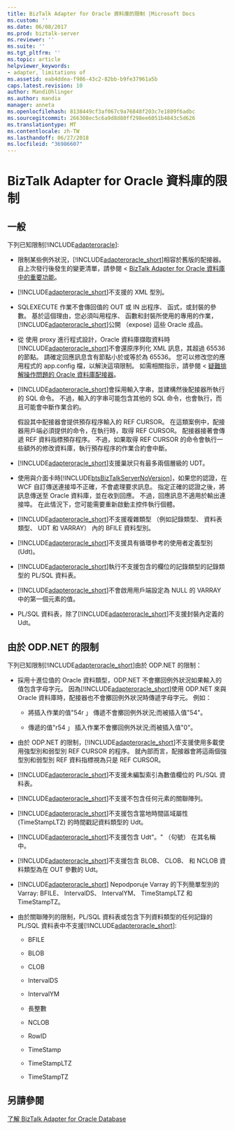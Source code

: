 ```yaml
---
title: BizTalk Adapter for Oracle 資料庫的限制 |Microsoft Docs
ms.custom: ''
ms.date: 06/08/2017
ms.prod: biztalk-server
ms.reviewer: ''
ms.suite: ''
ms.tgt_pltfrm: ''
ms.topic: article
helpviewer_keywords:
- adapter, limitations of
ms.assetid: eab4ddea-f986-43c2-82bb-b9fe37961a5b
caps.latest.revision: 10
author: MandiOhlinger
ms.author: mandia
manager: anneta
ms.openlocfilehash: 8138449cf3af067c9a76848f203c7e1809f6adbc
ms.sourcegitcommit: 266308ec5c6a9d8d80ff298ee6051b4843c5d626
ms.translationtype: MT
ms.contentlocale: zh-TW
ms.lasthandoff: 06/27/2018
ms.locfileid: "36986607"
---
```

# <a name="limitations-of-biztalk-adapter-for-oracle-database"></a>BizTalk Adapter for Oracle 資料庫的限制
## <a name="general"></a>一般  
 下列已知限制[!INCLUDE[adapteroracle](../../includes/adapteroracle-md.md)]:  
  
- 限制某些例外狀況，[!INCLUDE[adapteroracle_short](../../includes/adapteroracle-short-md.md)]相容於舊版的配接器。 自上次發行後發生的變更清單，請參閱 < [BizTalk Adapter for Oracle 資料庫中的重要功能](../../adapters-and-accelerators/adapter-oracle-database/key-features-in-biztalk-adapter-for-oracle-database.md)。  
  
- [!INCLUDE[adapteroracle_short](../../includes/adapteroracle-short-md.md)]不支援的 XML 型別。  
  
- SQLEXECUTE 作業不會傳回值的 OUT 或 IN 出程序、 函式，或封裝的參數。 基於這個理由，您必須叫用程序、 函數和封裝所使用的專用的作業，[!INCLUDE[adapteroracle_short](../../includes/adapteroracle-short-md.md)]公開 （expose) 這些 Oracle 成品。  
  
- 從 使用 proxy 進行程式設計，Oracle 資料庫擷取資料時[!INCLUDE[adapteroracle_short](../../includes/adapteroracle-short-md.md)]不會還原序列化 XML 訊息，其超過 65536 的節點。 請確定回應訊息含有節點小於或等於為 65536。 您可以修改您的應用程式的 app.config 檔，以解決這項限制。 如需相關指示，請參閱 <<c0> [ 疑難排解操作問題的 Oracle 資料庫配接器](../../adapters-and-accelerators/adapter-oracle-database/troubleshoot-operational-issues-with-the-oracle-database-adapter.md)。  
  
- [!INCLUDE[adapteroracle_short](../../includes/adapteroracle-short-md.md)]會採用輸入字串，並建構然後配接器所執行的 SQL 命令。 不過，輸入的字串可能包含其他的 SQL 命令，也會執行，而且可能會中斷作業合約。  
  
   假設其中配接器會提供預存程序輸入的 REF CURSOR。 在這類案例中，配接器用戶端必須提供的命令，在執行時，取得 REF CURSOR。 配接器接著會傳遞 REF 資料指標預存程序。 不過，如果取得 REF CURSOR 的命令會執行一些額外的修改資料庫，執行預存程序的作業合約會中斷。  
  
- [!INCLUDE[adapteroracle_short](../../includes/adapteroracle-short-md.md)]支援巢狀只有最多兩個層級的 UDT。  
  
- 使用與介面卡時[!INCLUDE[btsBizTalkServerNoVersion](../../includes/btsbiztalkservernoversion-md.md)]，如果您的認證，在 WCF 自訂傳送連接埠不正確，不會處理要求訊息。 指定正確的認證之後，將訊息傳送至 Oracle 資料庫，並在收到回應。 不過，回應訊息不適用於輸出連接埠。 在此情況下，您可能需要重新啟動主控件執行個體。  
  
- [!INCLUDE[adapteroracle_short](../../includes/adapteroracle-short-md.md)]不支援複雜類型 （例如記錄類型、 資料表類型、 UDT 和 VARRAY） 內的 BFILE 資料型別。  
  
- [!INCLUDE[adapteroracle_short](../../includes/adapteroracle-short-md.md)]不支援具有循環參考的使用者定義型別 (Udt)。  
  
- [!INCLUDE[adapteroracle_short](../../includes/adapteroracle-short-md.md)]執行不支援包含的欄位的記錄類型的記錄類型的 PL/SQL 資料表。  
  
- [!INCLUDE[adapteroracle_short](../../includes/adapteroracle-short-md.md)]不會啟用用戶端設定為 NULL 的 VARRAY 中的第一個元素的值。  
  
- PL/SQL 資料表，除了[!INCLUDE[adapteroracle_short](../../includes/adapteroracle-short-md.md)]不支援封裝內定義的 Udt。  
  
## <a name="limitations-due-to-odpnet"></a>由於 ODP.NET 的限制  
 下列已知限制[!INCLUDE[adapteroracle_short](../../includes/adapteroracle-short-md.md)]由於 ODP.NET 的限制：  
  
- 採用十進位值的 Oracle 資料類型，ODP.NET 不會擲回例外狀況如果輸入的值包含字母字元。 因為[!INCLUDE[adapteroracle_short](../../includes/adapteroracle-short-md.md)]使用 ODP.NET 來與 Oracle 資料庫時，配接器也不會擲回例外狀況時傳遞字母字元。 例如：  
  
  -   將插入作業的值"54r 」 傳遞不會擲回例外狀況;而被插入值"54"。  
  
  -   傳遞的值"r54 」 插入作業不會擲回例外狀況;而被插入值"0"。  
  
- 由於 ODP.NET 的限制，[!INCLUDE[adapteroracle_short](../../includes/adapteroracle-short-md.md)]不支援使用多載使用強型別和弱型別 REF CURSOR 的程序。 就內部而言，配接器會將這兩個強型別和弱型別 REF 資料指標視為只是 REF CURSOR。  
  
- [!INCLUDE[adapteroracle_short](../../includes/adapteroracle-short-md.md)]不支援未編製索引為數值欄位的 PL/SQL 資料表。  
  
- [!INCLUDE[adapteroracle_short](../../includes/adapteroracle-short-md.md)]不支援不包含任何元素的關聯陣列。  
  
- [!INCLUDE[adapteroracle_short](../../includes/adapteroracle-short-md.md)]不支援包含當地時間區域屬性 (TimeStampLTZ) 的時間戳記資料類型的 Udt。  
  
- [!INCLUDE[adapteroracle_short](../../includes/adapteroracle-short-md.md)]不支援包含 Udt"。" （句號） 在其名稱中。  
  
- [!INCLUDE[adapteroracle_short](../../includes/adapteroracle-short-md.md)]不支援包含 BLOB、 CLOB、 和 NCLOB 資料類型為在 OUT 參數的 Udt。  
  
- [!INCLUDE[adapteroracle_short](../../includes/adapteroracle-short-md.md)] Nepodporuje Varray 的下列簡單型別的 Varray: BFILE、 IntervalDS、 IntervalYM、 TimeStampLTZ 和 TimeStampTZ。  
  
- 由於關聯陣列的限制，PL/SQL 資料表或包含下列資料類型的任何記錄的 PL/SQL 資料表中不支援[!INCLUDE[adapteroracle_short](../../includes/adapteroracle-short-md.md)]:  
  
  -   BFILE  
  
  -   BLOB  
  
  -   CLOB  
  
  -   IntervalDS  
  
  -   IntervalYM  
  
  -   長整數  
  
  -   NCLOB  
  
  -   RowID  
  
  -   TimeStamp  
  
  -   TimeStampLTZ  
  
  -   TimeStampTZ  
  
## <a name="see-also"></a>另請參閱  
 [了解 BizTalk Adapter for Oracle Database](../../adapters-and-accelerators/adapter-oracle-database/understand-the-biztalk-adapter-for-oracle-database.md)